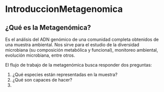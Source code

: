 # IntroduccionMetagenomica

## ¿Qué es la Metagenómica?

Es el  análisis del ADN genómico de una comunidad completa obtenidos de una muestra ambiental. Nos sirve para el estudio de la diversidad microbiana (su composición metabólica y funcional), monitoreo ambiental, evolución microbiana, entre otros.

El flujo de trabajo de la metagenómica busca responder dos preguntas:
1. ¿Qué especies están representadas en la muestra?
2. ¿Qué son capaces de hacer?
3. 
